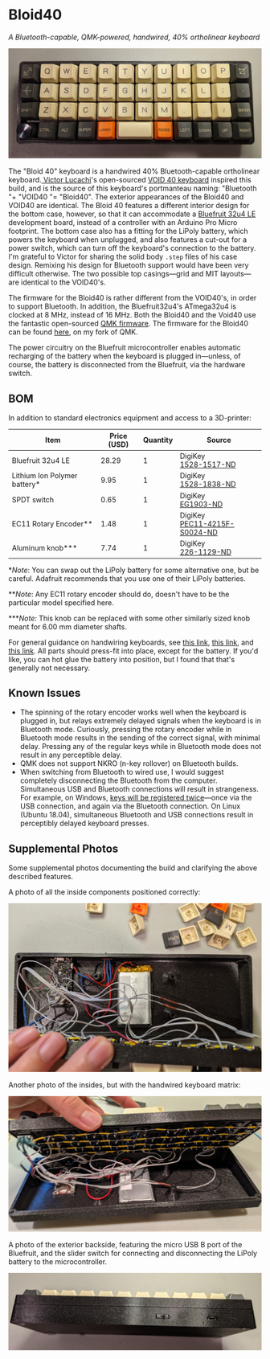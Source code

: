 # Bloid40

*A Bluetooth-capable, QMK-powered, handwired, 40% ortholinear keyboard*

![profile](docs/bloid40.jpg)

The "Bloid 40" keyboard is a handwired 40% Bluetooth-capable ortholinear keyboard.[ Victor Lucachi](https://github.com/victorlucachi)'s open-sourced [VOID 40 keyboard](https://github.com/victorlucachi/void40) inspired this build, and is the source of this keyboard's portmanteau naming: "Bluetooth "+ "VOID40 "= "Bloid40". The exterior appearances of the Bloid40 and VOID40 are identical. The Bloid 40 features a different interior design for the bottom case, however, so that it can accommodate a [Bluefruit 32u4 LE](https://www.adafruit.com/product/2829) development board, instead of a controller with an Arduino Pro Micro footprint. The bottom case also has a fitting for the LiPoly battery, which powers the keyboard when unplugged, and also features a cut-out for a power switch, which can turn off the keyboard's connection to the battery. I'm grateful to Victor for sharing the solid body `.step` files of his case design. Remixing his design for Bluetooth support would have been very difficult otherwise. The two possible top casings—grid and MIT layouts—are identical to the VOID40's.

The firmware for the Bloid40 is rather different from the VOID40's, in order to support Bluetooth. In addition, the Bluefruit32u4's ATmega32u4 is clocked at 8 MHz, instead of 16 MHz. Both the Bloid40 and the Void40 use the fantastic open-sourced [QMK firmware](https://github.com/qmk/qmk_firmware). The firmware for the Bloid40 can be found [here](https://github.com/hanhanhan-kim/qmk_firmware/tree/master/keyboards/handwired/bloid40), on my fork of QMK.  

The power circuitry on the Bluefruit microcontroller enables automatic recharging of the battery when the keyboard is plugged in—unless, of course, the battery is disconnected from the Bluefruit, via the hardware switch. 

## BOM

In addition to standard electronics equipment and access to a 3D-printer:

| Item                         | Price (USD) | Quantity | Source                                                       |
| ---------------------------- | ----------- | -------- | ------------------------------------------------------------ |
| Bluefruit 32u4 LE            | 28.29       | 1        | DigiKey<br />[1528-1517-ND](https://www.digikey.com/en/products/detail/adafruit-industries-llc/2829/5774320) |
| Lithium Ion Polymer battery* | 9.95        | 1        | DigiKey<br />[1528-1838-ND](https://www.digikey.com/en/products/detail/adafruit-industries-llc/258/5054544?s=N4IgTCBcDaIIYBM4DMBOBXAlgFwARgFYAOEAXQF8g) |
| SPDT switch                  | 0.65        | 1        | DigiKey<br/>[EG1903-ND](https://www.digikey.com/en/products/detail/e-switch/EG1218/101726) |
| EC11 Rotary Encoder**        | 1.48        | 1        | DigiKey<br />[PEC11-4215F-S0024-ND](https://www.digikey.com/en/products/detail/bourns-inc/PEC11-4215F-S0024/3534238) |
| Aluminum knob***             | 7.74        | 1        | DigiKey<br />[226-1129-ND](https://www.digikey.com/en/products/detail/kilo-international/OEJA-63-2-7/710804) |

**Note*: You can swap out the LiPoly battery for some alternative one, but be careful. Adafruit recommends that you use one of their LiPoly batteries.

***Note*: Any EC11 rotary encoder should do, doesn't have to be the particular model specified here.  

*\***Note:* This knob can be replaced with some other similarly sized knob meant for 6.00 mm diameter shafts. 

For general guidance on handwiring keyboards, see [this link](https://www.ghost7.com/3d-printed-hand-wired-40-keyboard/), [this link](https://medium.com/cracked-the-code/a-complete-guide-to-building-a-hand-wired-keyboard-9d8c9cc7b041), and [this link](https://beta.docs.qmk.fm/using-qmk/guides/keyboard-building/hand_wire). All parts should press-fit into place, except for the battery. If you'd like, you can hot glue the battery into position, but I found that that's generally not necessary. 

## Known Issues

- The spinning of the rotary encoder works well when the keyboard is plugged in, but relays extremely delayed signals when the keyboard is in Bluetooth mode. Curiously, pressing the rotary encoder while in Bluetooth mode results in the sending of the correct signal, with minimal delay. Pressing any of the regular keys while in Bluetooth mode does not result in any perceptible delay. 
- QMK does not support NKRO (n-key rollover) on Bluetooth builds. 
- When switching from Bluetooth to wired use, I would suggest completely disconnecting the Bluetooth from the computer. Simultaneous USB and Bluetooth connections will result in strangeness. For example, on Windows, [keys will be registered twice](https://geekhack.org/index.php?topic=108859.0)—once via the USB connection, and again via the Bluetooth connection. On Linux (Ubuntu 18.04), simultaneous Bluetooth and USB connections result in perceptibly delayed keyboard presses. 

## Supplemental Photos

Some supplemental photos documenting the build and clarifying the above described features.

A photo of all the inside components positioned correctly:

![bloid40_bottom_inside](docs/bloid40_inside_bottom.jpg)

Another photo of the insides, but with the handwired keyboard matrix:

![bloid40_bottom_top_inside](docs/bloid40_inside_top_and_bottom.jpg)

A photo of the exterior backside, featuring the micro USB B port of the Bluefruit, and the slider switch for connecting and disconnecting the LiPoly battery to the microcontroller. 

![bloid40_switch](docs/bloid40_switch.jpg)